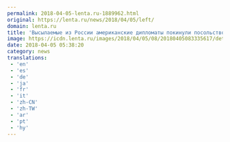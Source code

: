 ```yaml
---
permalink: 2018-04-05-lenta.ru-1889962.html
original: https://lenta.ru/news/2018/04/05/left/
domain: lenta.ru
title: 'Высылаемые из России американские дипломаты покинули посольство США'
image: https://icdn.lenta.ru/images/2018/04/05/08/20180405083335617/detail_ca0031fee7bdfc617e38e5819c481629.jpg
date: 2018-04-05 05:38:20
category: news
translations: 
 - 'en'
 - 'es'
 - 'de'
 - 'ja'
 - 'fr'
 - 'it'
 - 'zh-CN'
 - 'zh-TW'
 - 'ar'
 - 'pt'
 - 'hy'
---
```


